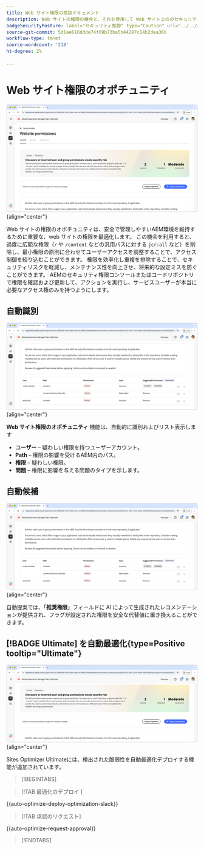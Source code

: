 ```yaml
---
title: Web サイト権限の商談ドキュメント
description: Web サイトの権限の機会と、それを使用して Web サイト上ののセキュリティを強化する方法について説明します。
badgeSecurityPosture: label="セキュリティ態勢" type="Caution" url="../../opportunity-types/security-posture.md" tooltip="セキュリティ態勢"
source-git-commit: 5d1ae616ddde74f69b73ba5b44297c14b2dea36b
workflow-type: tm+mt
source-wordcount: '218'
ht-degree: 2%

---
```



# Web サイト権限のオポチュニティ

![Web サイト権限のオポチュニティ ](./assets/website-permissions/hero.png){align="center"}

Web サイトの権限のオポチュニティは、安全で管理しやすいAEM環境を維持するために重要な、web サイトの権限を最適化します。 この機会を利用すると、過度に広範な権限（`/` や `/content` などの汎用パスに対する `jcr:all` など）を削除し、最小権限の原則に合わせてユーザーアクセスを調整することで、アクセス制御を絞り込むことができます。 権限を効率化し重複を排除することで、セキュリティリスクを軽減し、メンテナンス性を向上させ、将来的な設定ミスを防ぐことができます。 AEMのセキュリティ権限コンソールまたはコードリポジトリで権限を確認および更新して、アクションを実行し、サービスユーザーが本当に必要なアクセス権のみを持つようにします。

## 自動識別

![Web サイトの権限の自動識別 ](./assets/website-permissions/auto-identify.png){align="center"}

**Web サイト権限のオポチュニティ** 機能は、自動的に識別およびリスト表示します

* **ユーザー** – 疑わしい権限を持つユーザーアカウント。
* **Path** – 権限の影響を受けるAEM内のパス。
* **権限** – 疑わしい権限。
* **問題** – 権限に影響を与える問題のタイプを示します。

## 自動候補

![Web サイトの脆弱性の自動候補 ](./assets/website-permissions/auto-suggest.png){align="center"}

自動提案では、「**推奨権限**」フィールドに AI によって生成されたレコメンデーションが提供され、フラグが設定された権限を安全な代替値に置き換えることができます。

## [!BADGE Ultimate] を自動最適化{type=Positive tooltip="Ultimate"}

![Web サイトの権限の自動最適化 ](./assets/website-permissions/auto-optimize.png){align="center"}

Sites Optimizer Ultimateには、検出された脆弱性を自動最適化デプロイする機能が追加されています。

>[!BEGINTABS]

>[!TAB  最適化のデプロイ ]

{{auto-optimize-deploy-optimization-slack}}

>[!TAB 承認のリクエスト]

{{auto-optimize-request-approval}}

>[!ENDTABS]
